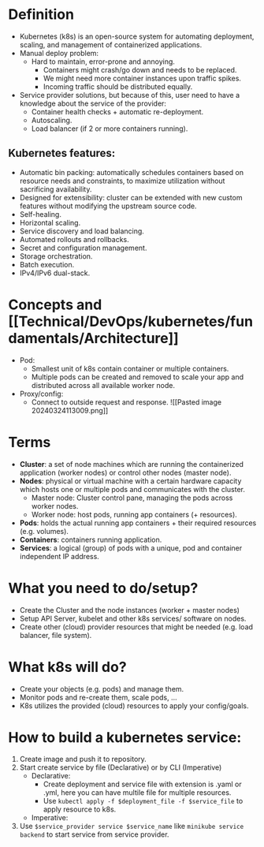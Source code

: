 # Definition
- Kubernetes (k8s) is an open-source system for automating deployment, scaling, and management of containerized applications.
- Manual deploy problem:
	- Hard to maintain, error-prone and annoying.
		- Containers might crash/go down and needs to be replaced.
		- We might need more container instances upon traffic spikes.
		- Incoming traffic should be distributed equally.
- Service provider solutions, but because of this, user need to have a knowledge about the service of the provider:
	- Container health checks + automatic re-deployment.
	- Autoscaling.
	- Load balancer (if 2 or more containers running).
## Kubernetes features:
- Automatic bin packing: automatically schedules containers based on resource needs and constraints, to maximize utilization without sacrificing availability.
- Designed for extensibility: cluster can be extended with new custom features without modifying the upstream source code.
- Self-healing.
- Horizontal scaling.
- Service discovery and load balancing.
- Automated rollouts and rollbacks.
- Secret and configuration management.
- Storage orchestration.
- Batch execution.
- IPv4/IPv6 dual-stack.
# Concepts and [[Technical/DevOps/kubernetes/fundamentals/Architecture]]
- Pod:
	- Smallest unit of k8s contain container or multiple containers.
	- Multiple pods can be created and removed to scale your app and distributed across all available worker node.
- Proxy/config:
	- Connect to outside request and response.
![[Pasted image 20240324113009.png]]
# Terms
- **Cluster**: a set of node machines which are running the containerized application (worker nodes) or control other nodes (master node).
- **Nodes**: physical or virtual machine with a certain hardware capacity which hosts one or multiple pods and communicates with the cluster.
	- Master node: Cluster control pane, managing the pods across worker nodes.
	- Worker node: host pods, running app containers (+ resources).
- **Pods**: holds the actual running app containers + their required resources (e.g. volumes).
- **Containers**: containers running application.
- **Services**: a logical (group) of pods with a unique, pod and container independent IP address.
# What you need to do/setup?
- Create the Cluster and the node instances (worker + master nodes)
- Setup API Server, kubelet and other k8s services/ software on nodes.
- Create other (cloud) provider resources that might be needed (e.g. load balancer, file system).
# What k8s will do?
- Create your objects (e.g. pods) and manage them.
- Monitor pods and re-create them, scale pods, ...
- K8s utilizes the provided (cloud) resources to apply your config/goals.
# How to build a kubernetes service:
1. Create image and push it to repository.
2. Start create service by file (Declarative) or by CLI (Imperative)
	- Declarative:
		- Create deployment and service file with extension is .yaml or .yml, here you can have multile file for multiple resources.
		- Use `kubectl apply -f $deployment_file -f $service_file` to apply resource to k8s.
	- Imperative:
3. Use `$service_provider service $service_name` like `minikube service backend` to start service from service provider.